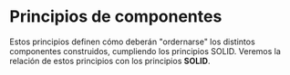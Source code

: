 # Principios de componentes
Estos principios definen cómo deberán "ordernarse" los distintos componentes construidos, cumpliendo los principios SOLID.
Veremos la relación de estos principios con los principios **SOLID**.
